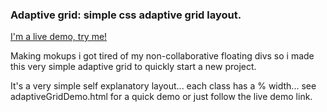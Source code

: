 <h3>Adaptive grid: simple css adaptive grid layout.</h3>

<a href="http://www.lucalorenzini.org/adaptiveGrid/adaptiveGridDemo.html">I'm a live demo, try me!</a>

<p>Making mokups i got tired of my non-collaborative floating divs so i made this very simple adaptive grid to quickly start a new project.</p>


<p>It's a very simple self explanatory layout... each class has a % width... see adaptiveGridDemo.html for a quick demo or just follow the live demo link.</p>
